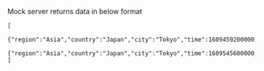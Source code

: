 Mock server returns data in below format
```
[
    {"region":"Asia","country":"Japan","city":"Tokyo","time":1609459200000,"value":9},
    {"region":"Asia","country":"Japan","city":"Tokyo","time":1609545600000,"value":1}
]
```